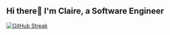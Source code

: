 ## Hi there👋 I'm Claire, a Software Engineer

[![GitHub Streak](https://github-readme-streak-stats.herokuapp.com?user=clairec03&theme=github-dark)](https://git.io/streak-stats)
